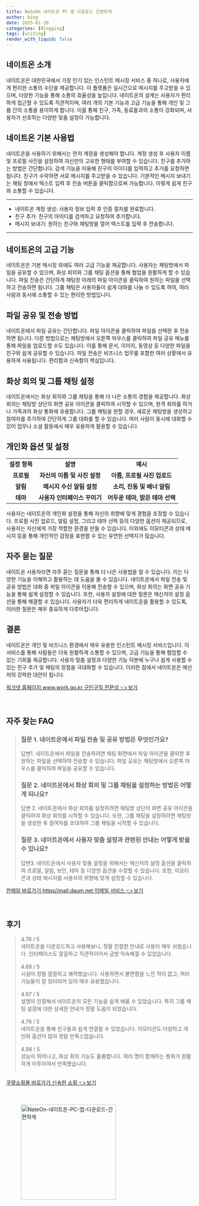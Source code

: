 ```yaml
---
title: NateOn 네이트온 PC 앱 다운로드 간편하게
author: bing
date: 2025-01-30
categories: [Blogging]
tags: [writing]
render_with_liquid: false
---
```



<h2 id='네이트온_소개'>네이트온 소개</h2>

<p>네이트온은 대한민국에서 가장 인기 있는 인스턴트 메시징 서비스 중 하나로, 사용자에게 편리한 소통의 수단을 제공합니다. 이 플랫폼은 실시간으로 메시지를 주고받을 수 있으며, 다양한 기능을 통해 소통의 효율성을 높입니다. 네이트온의 설계는 사용자가 편리하게 접근할 수 있도록 직관적이며, 여러 개의 기본 기능과 고급 기능을 통해 개인 및 그룹 간의 소통을 용이하게 합니다. 이를 통해 친구, 가족, 동료들과의 소통이 강화되며, 사용자가 선호하는 다양한 맞춤 설정이 가능합니다.</p>

<h2 id='네이트온_기본_사용법'>네이트온 기본 사용법</h2>

<p>네이트온을 사용하기 위해서는 먼저 계정을 생성해야 합니다. 계정 생성 후 사용자 이름 및 프로필 사진을 설정하여 자신만의 고유한 형태를 부여할 수 있습니다. 친구를 추가하는 방법은 간단합니다. 검색 기능을 이용해 친구의 아이디를 입력하고 추가를 요청하면 됩니다. 친구가 수락하면 서로 메시지를 주고받을 수 있습니다. 기본적인 메시지 보내기는 채팅 창에서 텍스트 입력 후 전송 버튼을 클릭함으로써 가능합니다. 이렇게 쉽게 친구와 소통할 수 있습니다.</p>

<hr />

<ul>
    <li>네이트온 계정 생성: 사용자 정보 입력 후 인증 절차를 완료합니다.</li>
    <li>친구 추가: 친구의 아이디를 검색하고 요청하여 추가합니다.</li>
    <li>메시지 보내기: 원하는 친구와 채팅방을 열어 텍스트를 입력 후 전송합니다.</li>
</ul>

<hr />

<h2 id='네이트온_고급_기능'>네이트온의 고급 기능</h2>

<p>네이트온은 기본 메시징 외에도 여러 고급 기능을 제공합니다. 사용자는 채팅방에서 파일을 공유할 수 있으며, 화상 회의와 그룹 채팅 옵션을 통해 협업을 원활하게 할 수 있습니다. 파일 전송은 간단하게 채팅창 아래의 파일 아이콘을 클릭하여 원하는 파일을 선택하고 전송하면 됩니다. 그룹 채팅은 사용자들이 쉽게 대화를 나눌 수 있도록 하여, 여러 사람과 동시에 소통할 수 있는 편리한 방법입니다.</p>

<h2 id='파일_공유_및_전송_방법'>파일 공유 및 전송 방법</h2>

<p>네이트온에서 파일 공유는 간단합니다. 파일 아이콘을 클릭하여 파일을 선택한 후 전송하면 됩니다. 다른 방법으로는 채팅방에서 오른쪽 마우스를 클릭하여 파일 공유 메뉴를 통해 파일을 업로드할 수도 있습니다. 이를 통해 문서, 이미지, 동영상 등 다양한 파일을 친구와 쉽게 공유할 수 있습니다. 파일 전송은 비즈니스 업무를 포함한 여러 상황에서 유용하게 사용됩니다. 편리함과 신속함이 핵심입니다.</p>

<h2 id='화상회의_및_그룹_채팅_설정'>화상 회의 및 그룹 채팅 설정</h2>

<p>네이트온에서는 화상 회의와 그룹 채팅을 통해 더 나은 소통의 경험을 제공합니다. 화상 회의는 채팅방 상단의 화면 공유 아이콘을 클릭하여 시작할 수 있으며, 원격 회의를 하거나 가족과의 화상 통화에 유용합니다. 그룹 채팅을 원할 경우, 새로운 채팅방을 생성하고 참여자를 추가하여 간단하게 그룹 대화를 할 수 있습니다. 여러 사람이 동시에 대화할 수 있어 업무나 소셜 활동에서 매우 유용하게 활용할 수 있습니다.</p>

<h2 id='개인화_옵션_및_설정'>개인화 옵션 및 설정</h2>

<table>
    <tr>
        <td style="text-align: center; height: 17px;"><b>설정 항목</b></td>
        <td style="text-align: center; height: 17px;"><b>설명</b></td>
        <td style="text-align: center; height: 17px;"><b>예시</b></td>
    </tr>
    <tr>
        <td style="text-align: center; height: 17px;"><b>프로필</b></td>
        <td style="text-align: center; height: 17px;"><b>자신의 이름 및 사진 설정</b></td>
        <td style="text-align: center; height: 17px;"><b>이름, 프로필 사진 업로드</b></td>
    </tr>
    <tr>
        <td style="text-align: center; height: 17px;"><b>알림</b></td>
        <td style="text-align: center; height: 17px;"><b>메시지 수신 알림 설정</b></td>
        <td style="text-align: center; height: 17px;"><b>소리, 진동 및 배너 알림</b></td>
    </tr>
    <tr>
        <td style="text-align: center; height: 17px;"><b>테마</b></td>
        <td style="text-align: center; height: 17px;"><b>사용자 인터페이스 꾸미기</b></td>
        <td style="text-align: center; height: 17px;"><b>어두운 테마, 밝은 테마 선택</b></td>
    </tr>
</table>

<p>사용자는 네이트온의 개인화 설정을 통해 자신의 취향에 맞게 경험을 조정할 수 있습니다. 프로필 사진 업로드, 알림 설정, 그리고 테마 선택 등의 다양한 옵션이 제공되므로, 사용자는 자신에게 가장 적합한 환경을 만들 수 있습니다. 이외에도 이모티콘과 상태 메시지 등을 통해 개인적인 감정을 표현할 수 있는 유연한 선택지가 많습니다.</p>

<h2 id='자주_묻는_질문'>자주 묻는 질문</h2>

<p>네이트온 사용자라면 자주 묻는 질문을 통해 더 나은 사용법을 알 수 있습니다. 이는 다양한 기능을 이해하고 활용하는 데 도움을 줄 수 있습니다. 네이트온에서 파일 전송 및 공유 방법은 대화 중 파일 아이콘을 이용해 전송할 수 있으며, 화상 회의는 화면 공유 기능을 통해 쉽게 설정할 수 있습니다. 또한, 사용자 설정에 대한 질문은 메신저의 설정 옵션을 통해 해결할 수 있습니다. 사용자가 더욱 편리하게 네이트온을 활용할 수 있도록, 이러한 질문은 매우 중요하게 다루어집니다.</p>

<h2 id='결론'>결론</h2>

<p>네이트온은 개인 및 비즈니스 환경에서 매우 유용한 인스턴트 메시징 서비스입니다. 이 서비스를 통해 사람들은 더욱 원활하게 소통할 수 있으며, 고급 기능을 통해 협업할 수 있는 기회를 제공합니다. 사용자 맞춤 설정과 다양한 기능 덕분에 누구나 쉽게 사용할 수 있는 친구 추가 및 채팅의 장점을 극대화할 수 있습니다. 이러한 점에서 네이트온은 메신저의 강력한 대안이 됩니다.</p>


<p><a class="click-button" title="워크넷 홈페이지 www.work.go.kr 구인구직 전문성" href="https://afficreate.github.io/posts/%EC%9B%8C%ED%81%AC%EB%84%B7-%ED%99%88%ED%8E%98%EC%9D%B4%EC%A7%80-www.work.go.kr-%EA%B5%AC%EC%9D%B8%EA%B5%AC%EC%A7%81-%EC%A0%84%EB%AC%B8%EC%84%B1/" rel="dofollow">워크넷 홈페이지 www.work.go.kr 구인구직 전문성 👈 보기</a></p><br>
<h2 id='자주_찾는_FAQ'>자주 찾는 FAQ</h2>
<div itemscope="" itemtype="https://schema.org/FAQPage"> 
<blockquote> 
<div itemscope="" itemprop="mainEntity" itemtype="https://schema.org/Question"> 
<h3 itemprop="name">질문 1. 네이트온에서 파일 전송 및 공유 방법은 무엇인가요?</h3> 
<div itemscope="" itemprop="acceptedAnswer" itemtype="https://schema.org/Answer"> 
<span itemprop="text"> 
<p>답변1. 네이트온에서 파일을 전송하려면 채팅 화면에서 파일 아이콘을 클릭한 후 원하는 파일을 선택하여 전송할 수 있습니다. 파일 공유는 채팅방에서 오른쪽 마우스를 클릭하여 파일을 공유할 수 있습니다.</p> 
</span> 
</div> 
</div> 

<div itemscope="" itemprop="mainEntity" itemtype="https://schema.org/Question"> 
<h3 itemprop="name">질문 2. 네이트온에서 화상 회의 및 그룹 채팅을 설정하는 방법은 어떻게 되나요?</h3> 
<div itemscope="" itemprop="acceptedAnswer" itemtype="https://schema.org/Answer"> 
<span itemprop="text"> 
<p>답변 2. 네이트온에서 화상 회의를 설정하려면 채팅방 상단의 화면 공유 아이콘을 클릭하여 화상 회의를 시작할 수 있습니다. 또한, 그룹 채팅을 설정하려면 채팅방을 생성한 후 참여자를 초대하여 그룹 채팅을 시작할 수 있습니다.</p> 
</span> 
</div> 
</div> 

<div itemscope="" itemprop="mainEntity" itemtype="https://schema.org/Question"> 
<h3 itemprop="name">질문 3. 네이트온에서 사용자 맞춤 설정과 관련된 안내는 어떻게 받을 수 있나요?</h3> 
<div itemscope="" itemprop="acceptedAnswer" itemtype="https://schema.org/Answer"> 
<span itemprop="text"> 
<p>답변3. 네이트온에서 사용자 맞춤 설정을 위해서는 메신저의 설정 옵션을 클릭하여 프로필, 알림, 보안, 테마 등 다양한 옵션을 수정할 수 있습니다. 또한, 이모티콘과 상태 메시지를 사용자의 취향에 맞게 설정할 수 있습니다.</p> 
</span> 
</div> 
</div> 

</blockquote> 
</div>
<p><a class="click-button" title="한메일 바로가기 https//mail.daum.net 이메일 서비스" href="https://afficreate.github.io/posts/%ED%95%9C%EB%A9%94%EC%9D%BC-%EB%B0%94%EB%A1%9C%EA%B0%80%EA%B8%B0-httpsmail.daum.net-%EC%9D%B4%EB%A9%94%EC%9D%BC-%EC%84%9C%EB%B9%84%EC%8A%A4/" rel="dofollow">한메일 바로가기 https//mail.daum.net 이메일 서비스 👈 보기</a></p><br>
<h2 id='후기'>후기</h2>
<div itemscope itemtype="https://schema.org/Product">
  <blockquote>
  <div itemprop="review" itemscope itemtype="https://schema.org/Review">
      <div itemprop="reviewRating" itemscope itemtype="https://schema.org/Rating"> <span itemprop="ratingValue">4.76</span> / <span itemprop="bestRating">5</span> </div>
      <span itemprop="reviewBody">네이트온을 다운로드하고 사용해보니, 정말 친절한 안내로 사용이 매우 쉬웠습니다. 인터페이스도 깔끔하고 직관적이어서 금방 익숙해질 수 있었습니다.</span>
  </div>
  <br>
  <div itemprop="review" itemscope itemtype="https://schema.org/Review">
      <div itemprop="reviewRating" itemscope itemtype="https://schema.org/Rating"> <span itemprop="ratingValue">4.88</span> / <span itemprop="bestRating">5</span> </div>
      <span itemprop="reviewBody">시설이 정말 깔끔하고 쾌적했습니다. 사용하면서 불편함을 느낀 적이 없고, 여러 기능들이 잘 정리되어 있어 매우 유용했습니다.</span>
  </div>
  <br>
  <div itemprop="review" itemscope itemtype="https://schema.org/Review">
      <div itemprop="reviewRating" itemscope itemtype="https://schema.org/Rating"> <span itemprop="ratingValue">4.97</span> / <span itemprop="bestRating">5</span> </div>
      <span itemprop="reviewBody">설명이 친절해서 네이트온의 모든 기능을 쉽게 배울 수 있었습니다. 특히 그룹 채팅 설정에 대한 상세한 안내가 정말 도움이 되었습니다.</span>
  </div>
  <br>
  <div itemprop="review" itemscope itemtype="https://schema.org/Review">
      <div itemprop="reviewRating" itemscope itemtype="https://schema.org/Rating"> <span itemprop="ratingValue">4.79</span> / <span itemprop="bestRating">5</span> </div>
      <span itemprop="reviewBody">네이트온을 통해 친구들과 쉽게 연결될 수 있었습니다. 이모티콘도 다양하고 개인화 옵션이 많아 정말 만족스럽습니다.</span>
  </div>
  <br>
  <div itemprop="review" itemscope itemtype="https://schema.org/Review">
      <div itemprop="reviewRating" itemscope itemtype="https://schema.org/Rating"> <span itemprop="ratingValue">4.98</span> / <span itemprop="bestRating">5</span> </div>
      <span itemprop="reviewBody">성능이 뛰어나고, 화상 회의 기능도 훌륭합니다. 여러 명이 함께하는 통화가 원활하게 이루어져서 만족했습니다.</span>
  </div>
  <br>
  </blockquote>
</div>
<p><a class="click-button" title="쿠팡쇼핑몰 바로가기 신속한 쇼핑" href="https://afficreate.github.io/posts/%EC%BF%A0%ED%8C%A1%EC%87%BC%ED%95%91%EB%AA%B0-%EB%B0%94%EB%A1%9C%EA%B0%80%EA%B8%B0-%EC%8B%A0%EC%86%8D%ED%95%9C-%EC%87%BC%ED%95%91/" rel="dofollow">쿠팡쇼핑몰 바로가기 신속한 쇼핑 👈 보기</a></p><br>
<figure class="image"><img src="https://afficreate.github.io/assets/img/thumbnail/NateOn-네이트온-PC-앱-다운로드-간편하게.webp" alt="NateOn-네이트온-PC-앱-다운로드-간편하게" width="256" height="256"></figure>